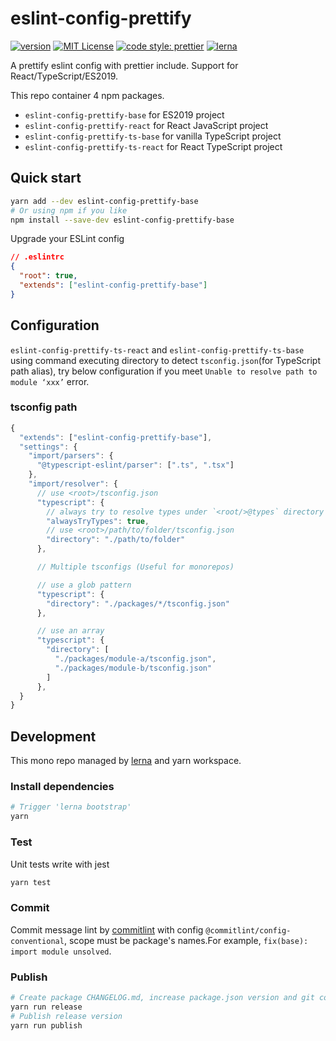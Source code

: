 # eslint-config-prettify

[![version](https://img.shields.io/npm/v/eslint-config-prettify-base.svg?style=flat-square)](http://npm.im/eslint-config-prettify-base)
[![MIT License](https://img.shields.io/npm/l/eslint-config-prettify-base.svg?style=flat-square)](http://opensource.org/licenses/MIT)
[![code style: prettier](https://img.shields.io/badge/code_style-prettier-ff69b4.svg?style=flat-square)](https://github.com/prettier/prettier)
[![lerna](https://img.shields.io/badge/maintained%20with-lerna-cc00ff.svg?style=flat-square)](https://lerna.js.org/)

A prettify eslint config with prettier include. Support for React/TypeScript/ES2019.

This repo container 4 npm packages.

- `eslint-config-prettify-base` for ES2019 project
- `eslint-config-prettify-react` for React JavaScript project
- `eslint-config-prettify-ts-base` for vanilla TypeScript project
- `eslint-config-prettify-ts-react` for React TypeScript project

## Quick start

```bash
yarn add --dev eslint-config-prettify-base
# Or using npm if you like
npm install --save-dev eslint-config-prettify-base
```

Upgrade your ESLint config

```json
// .eslintrc
{
  "root": true,
  "extends": ["eslint-config-prettify-base"]
}
```

## Configuration

`eslint-config-prettify-ts-react` and `eslint-config-prettify-ts-base` using command executing directory to detect `tsconfig.json`(for TypeScript path alias), try below configuration if you meet `Unable to resolve path to module ‘xxx’` error.

### tsconfig path

```js
{
  "extends": ["eslint-config-prettify-base"],
  "settings": {
    "import/parsers": {
      "@typescript-eslint/parser": [".ts", ".tsx"]
    },
    "import/resolver": {
      // use <root>/tsconfig.json
      "typescript": {
        // always try to resolve types under `<root/>@types` directory even it doesn't contain any source code, like `@types/unist`
        "alwaysTryTypes": true,
        // use <root>/path/to/folder/tsconfig.json
        "directory": "./path/to/folder"
      },

      // Multiple tsconfigs (Useful for monorepos)

      // use a glob pattern
      "typescript": {
        "directory": "./packages/*/tsconfig.json"
      },

      // use an array
      "typescript": {
        "directory": [
          "./packages/module-a/tsconfig.json",
          "./packages/module-b/tsconfig.json"
        ]
      },
  }
}
```

## Development

This mono repo managed by [lerna](https://lerna.js.org/) and yarn workspace.

### Install dependencies

```bash
# Trigger 'lerna bootstrap'
yarn
```

### Test

Unit tests write with jest

```bash
yarn test
```

### Commit

Commit message lint by [commitlint](https://github.com/conventional-changelog/commitlint) with config `@commitlint/config-conventional`, scope must be package's names.For example, `fix(base): import module unsolved`.

### Publish

```bash
# Create package CHANGELOG.md, increase package.json version and git commit and tag
yarn run release
# Publish release version
yarn run publish
```
